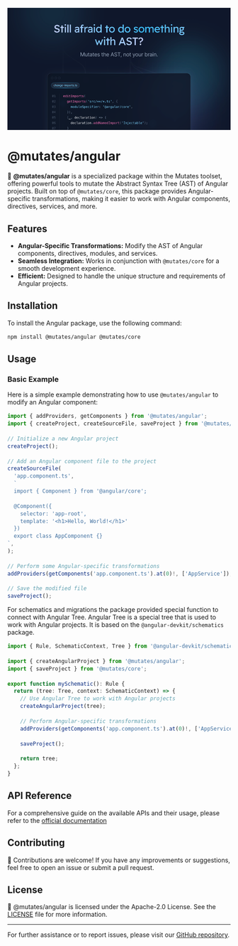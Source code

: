 [![](https://raw.githubusercontent.com/IKatsuba/mutates/main/docs/src/app/opengraph-image.png)](https://mutates.katsuba.dev)

# @mutates/angular

🌟 **@mutates/angular** is a specialized package within the Mutates toolset, offering powerful tools
to mutate the Abstract Syntax Tree (AST) of Angular projects. Built on top of `@mutates/core`, this
package provides Angular-specific transformations, making it easier to work with Angular components,
directives, services, and more.

## Features

- **Angular-Specific Transformations:** Modify the AST of Angular components, directives, modules,
  and services.
- **Seamless Integration:** Works in conjunction with `@mutates/core` for a smooth development
  experience.
- **Efficient:** Designed to handle the unique structure and requirements of Angular projects.

## Installation

To install the Angular package, use the following command:

```sh
npm install @mutates/angular @mutates/core
```

## Usage

### Basic Example

Here is a simple example demonstrating how to use `@mutates/angular` to modify an Angular component:

```typescript
import { addProviders, getComponents } from '@mutates/angular';
import { createProject, createSourceFile, saveProject } from '@mutates/core';

// Initialize a new Angular project
createProject();

// Add an Angular component file to the project
createSourceFile(
  'app.component.ts',
  `
  import { Component } from '@angular/core';

  @Component({
    selector: 'app-root',
    template: '<h1>Hello, World!</h1>'
  })
  export class AppComponent {}
`,
);

// Perform some Angular-specific transformations
addProviders(getComponents('app.component.ts').at(0)!, ['AppService']);

// Save the modified file
saveProject();
```

For schematics and migrations the package provided special function to connect with Angular Tree.
Angular Tree is a special tree that is used to work with Angular projects. It is based on the
`@angular-devkit/schematics` package.

```typescript
import { Rule, SchematicContext, Tree } from '@angular-devkit/schematics';

import { createAngularProject } from '@mutates/angular';
import { saveProject } from '@mutates/core';

export function mySchematic(): Rule {
  return (tree: Tree, context: SchematicContext) => {
    // Use Angular Tree to work with Angular projects
    createAngularProject(tree);

    // Perform Angular-specific transformations
    addProviders(getComponents('app.component.ts').at(0)!, ['AppService']);

    saveProject();

    return tree;
  };
}
```

## API Reference

For a comprehensive guide on the available APIs and their usage, please refer to the
[official documentation](https://mutates.katsuba.dev/packages/angular)

## Contributing

🤝 Contributions are welcome! If you have any improvements or suggestions, feel free to open an
issue or submit a pull request.

## License

📄 @mutates/angular is licensed under the Apache-2.0 License. See the
[LICENSE](https://github.com/ikatsuba/mutates/blob/main/LICENSE) file for more information.

---

For further assistance or to report issues, please visit our
[GitHub repository](https://github.com/ikatsuba/mutates).
